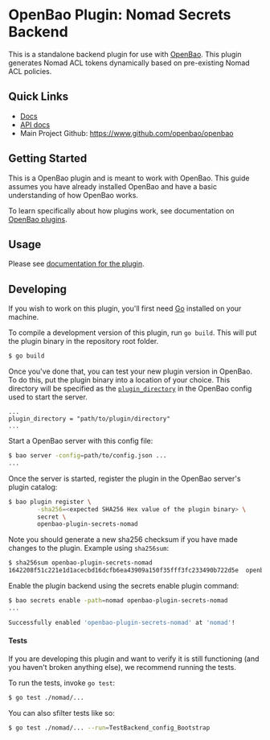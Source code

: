 # OpenBao Plugin: Nomad Secrets Backend

This is a standalone backend plugin for use with
[OpenBao](https://www.github.com/openbao/openbao).  This plugin generates Nomad
ACL tokens dynamically based on pre-existing Nomad ACL policies.

## Quick Links
- [Docs](docs/readme.md)
- [API docs](docs/api/readme.md)
- Main Project Github: https://www.github.com/openbao/openbao

## Getting Started

This is a OpenBao plugin and is meant to work with OpenBao. This guide assumes
you have already installed OpenBao and have a basic understanding of how OpenBao
works.

To learn specifically about how plugins work, see documentation on [OpenBao
plugins](https://github.com/openbao/openbao/blob/development/website/content/docs/plugins/index.mdx).

## Usage

Please see [documentation for the plugin](docs/readme.md).

## Developing

If you wish to work on this plugin, you'll first need
[Go](https://www.golang.org) installed on your machine.

To compile a development version of this plugin, run `go build`.  This will put
the plugin binary in the repository root folder.

```sh
$ go build
```

Once you've done that, you can test your new plugin version in OpenBao. To do
this, put the plugin binary into a location of your choice. This directory will
be specified as the
[`plugin_directory`](https://github.com/openbao/openbao/blob/development/website/content/docs/configuration/index.mdx)
in the OpenBao config used to start the server.

```
...
plugin_directory = "path/to/plugin/directory"
...
```

Start a OpenBao server with this config file:
```sh
$ bao server -config=path/to/config.json ...
...
```

Once the server is started, register the plugin in the OpenBao server's plugin
catalog:

```sh
$ bao plugin register \
        -sha256=<expected SHA256 Hex value of the plugin binary> \
        secret \
        openbao-plugin-secrets-nomad
```

Note you should generate a new sha256 checksum if you have made changes to the
plugin. Example using `sha256sum`:

```sh
$ sha256sum openbao-plugin-secrets-nomad 
1642208f51c221e1d1acecbd16dcfb6ea43909a150f35fff3fc233490b722d5e  openbao-plugin-secrets-nomad
```

Enable the plugin backend using the secrets enable plugin command:

```sh
$ bao secrets enable -path=nomad openbao-plugin-secrets-nomad
...

Successfully enabled 'openbao-plugin-secrets-nomad' at 'nomad'!
```

#### Tests

If you are developing this plugin and want to verify it is still
functioning (and you haven't broken anything else), we recommend
running the tests.

To run the tests, invoke `go test`:

```sh
$ go test ./nomad/...
```

You can also sfilter tests like so:

```sh
$ go test ./nomad/... --run=TestBackend_config_Bootstrap
```
